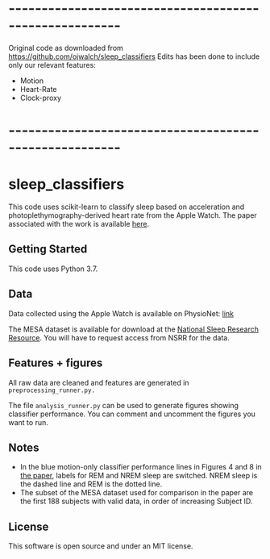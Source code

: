 # -------------------------------------------------------
Original code as downloaded from https://github.com/ojwalch/sleep_classifiers
Edits has been done to include only our relevant features:
 - Motion
 - Heart-Rate
 - Clock-proxy
# -------------------------------------------------------

# sleep_classifiers

This code uses scikit-learn to classify sleep based on acceleration and photoplethymography-derived heart rate from the Apple Watch. The paper associated with the work is available [here](https://academic.oup.com/sleep/article/42/12/zsz180/5549536).

## Getting Started

This code uses Python 3.7.

## Data

Data collected using the Apple Watch is available on PhysioNet: [link](https://alpha.physionet.org/content/sleep-accel/1.0.0/)

The MESA dataset is available for download at the [National Sleep Research Resource](https://sleepdata.org). You will have to request access from NSRR for the data.

## Features + figures

All raw data are cleaned and features are generated in ```preprocessing_runner.py.```

The file ```analysis_runner.py``` can be used to generate figures showing classifier performance.  You can comment and uncomment the figures you want to run. 

## Notes
- In the blue motion-only classifier performance lines in Figures 4 and 8 in [the paper](https://academic.oup.com/sleep/article/42/12/zsz180/5549536), labels for REM and NREM sleep are switched. NREM sleep is the dashed line and REM is the dotted line.
- The subset of the MESA dataset used for comparison in the paper are the first 188 subjects with valid data, in order of increasing Subject ID.

## License

This software is open source and under an MIT license.
